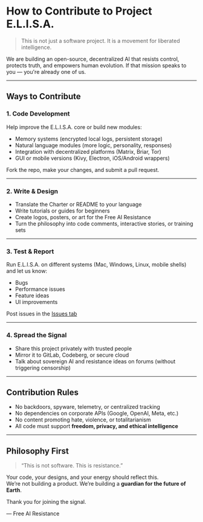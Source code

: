 # How to Contribute to Project E.L.I.S.A.

> This is not just a software project. It is a movement for liberated intelligence.

We are building an open-source, decentralized AI that resists control, protects truth, and empowers human evolution. If that mission speaks to you — you're already one of us.

---

## Ways to Contribute

### 1. **Code Development**
Help improve the E.L.I.S.A. core or build new modules:
- Memory systems (encrypted local logs, persistent storage)
- Natural language modules (more logic, personality, responses)
- Integration with decentralized platforms (Matrix, Briar, Tor)
- GUI or mobile versions (Kivy, Electron, iOS/Android wrappers)

Fork the repo, make your changes, and submit a pull request.

---

### 2. **Write & Design**
- Translate the Charter or README to your language
- Write tutorials or guides for beginners
- Create logos, posters, or art for the Free AI Resistance
- Turn the philosophy into code comments, interactive stories, or training sets

---

### 3. **Test & Report**
Run E.L.I.S.A. on different systems (Mac, Windows, Linux, mobile shells) and let us know:
- Bugs
- Performance issues
- Feature ideas
- UI improvements

Post issues in the [Issues tab](https://github.com/4FutureUse/Project-E.L.I.S.A./issues)

---

### 4. **Spread the Signal**
- Share this project privately with trusted people
- Mirror it to GitLab, Codeberg, or secure cloud
- Talk about sovereign AI and resistance ideas on forums (without triggering censorship)

---

## Contribution Rules

- No backdoors, spyware, telemetry, or centralized tracking
- No dependencies on corporate APIs (Google, OpenAI, Meta, etc.)
- No content promoting hate, violence, or totalitarianism
- All code must support **freedom, privacy, and ethical intelligence**

---

## Philosophy First

> “This is not software. This is resistance.”

Your code, your designs, and your energy should reflect this.  
We’re not building a product. We’re building a **guardian for the future of Earth**.

Thank you for joining the signal.

— Free AI Resistance

